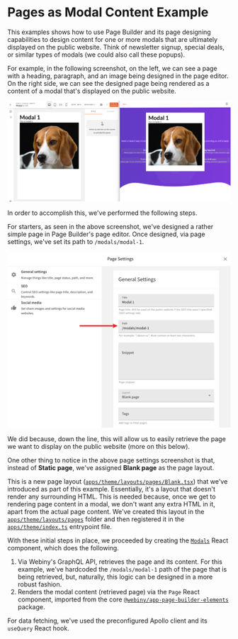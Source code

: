 # Pages as Modal Content Example

This examples shows how to use Page Builder and its page designing capabilities to design content for one or more modals that are ultimately displayed on the public website. Think of newsletter signup, special deals, or similar types of modals (we could also call these popups).

For example, in the following screenshot, on the left, we can see a page with a heading, paragraph, and an image being designed in the page editor. On the right side, we can see the designed page being rendered as a content of a modal that's displayed on the public website.

![Pages as Modal Content Example](./screenshot.png)

In order to accomplish this, we've performed the following steps.

For starters, as seen in the above screenshot, we've designed a rather simple page in Page Builder's page editor. Once designed, via page settings, we've set its path to `/modals/modal-1`.

![Page Settings - Path Set To "/modals/modal-1"](./settings-path.png)

We did because, down the line, this will allow us to easily retrieve the page we want to display on the public website (more on this below).

One other thing to notice in the above page settings screenshot is that, instead of **Static page**, we've assigned **Blank page** as the page layout. 

This is a new page layout ([`apps/theme/layouts/pages/Blank.tsx`](./apps/theme/layouts/pages/Blank.tsx)) that we've introduced as part of this example. Essentially, it's a layout that doesn't render any surrounding HTML. This is needed because, once we get to rendering page content in a modal, we don't want any extra HTML in it, apart from the actual page content. We've created this layout in the [`apps/theme/layouts/pages`](./apps/theme/layouts/pages) folder and then registered it in the [`apps/theme/index.ts`](./apps/theme/index.ts) entrypoint file.  

With these initial steps in place, we proceeded by creating the [`Modals`](./apps/theme/layouts/pages/components/Modals.tsx#L42-L73) React component, which does the following.

1. Via Webiny's GraphQL API, retrieves the page and its content. For this example, we've hardcoded the `/modals/modal-1` path of the page that is being retrieved, but, naturally, this logic can be designed in a more robust fashion.
2. Renders the modal content (retrieved page) via the `Page` React component, imported from the core [`@webiny/app-page-builder-elements`](https://github.com/webiny/webiny-js/tree/dev/packages/app-page-builder-elements) package.

For data fetching, we've used the preconfigured Apollo client and its `useQuery` React hook.